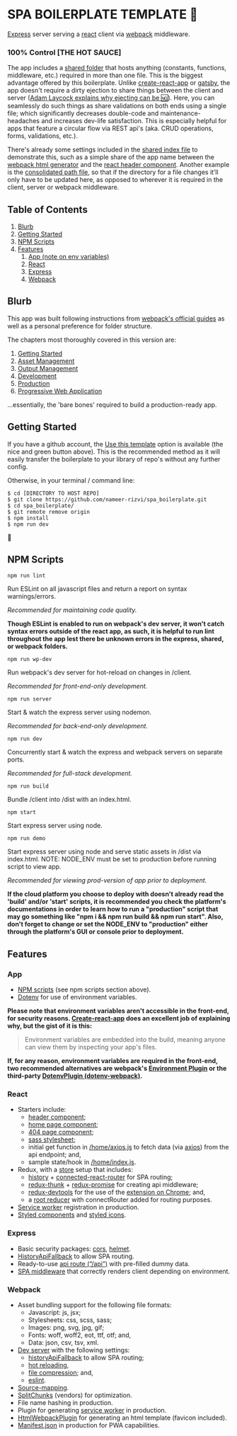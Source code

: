 # SPA BOILERPLATE TEMPLATE 👶

[Express](https://expressjs.com/) server serving a [react](https://reactjs.org/) client via [webpack](https://webpack.js.org/) middleware.

### 100% Control [THE HOT SAUCE]

The app includes a [shared folder](https://github.com/nameer-rizvi/spa_boilerplate/tree/develop/src/shared) that hosts anything (constants, functions, middleware, etc.) required in more than one file. This is the biggest advantage offered by this boilerplate. Unlike [create-react-app](https://github.com/facebook/create-react-app) or [gatsby](https://www.gatsbyjs.org/), the app doesn't require a dirty ejection to share things between the client and server ([Adam Laycock explains why ejecting can be 🆖](https://medium.com/curated-by-versett/dont-eject-your-create-react-app-b123c5247741)). Here, you can seamlessly do such things as share validations on both ends using a single file; which significantly decreases double-code and maintenance-headaches and increases dev-life satisfaction. This is especially helpful for apps that feature a circular flow via REST api's (aka. CRUD operations, forms, validations, etc.).

There's already some settings included in the [shared index file](https://github.com/nameer-rizvi/spa_boilerplate/blob/develop/src/shared/index.js) to demonstrate this, such as a simple share of the app name between the [webpack html generator](https://github.com/nameer-rizvi/spa_boilerplate/blob/develop/src/webpack/common/html/index.js) and the [react header component](https://github.com/nameer-rizvi/spa_boilerplate/blob/develop/src/react/app/header.js). Another example is the [consolidated path file](https://github.com/nameer-rizvi/spa_boilerplate/blob/develop/src/shared/path.js), so that if the directory for a file changes it’ll only have to be updated here, as opposed to wherever it is required in the client, server or webpack middleware.

## Table of Contents

1. [Blurb](#blurb)
2. [Getting Started](#getting%20started)
3. [NPM Scripts](#npm%20scripts)
4. [Features](#features)
   1. [App (note on env variables)](#app)
   2. [React](#react)
   3. [Express](#Express)
   4. [Webpack](#Webpack)

## Blurb

This app was built following instructions from [webpack's official guides](https://webpack.js.org/guides/) as well as a personal preference for folder structure.

The chapters most thoroughly covered in this version are:

1. [Getting Started](https://webpack.js.org/guides/getting-started/)
2. [Asset Management](https://webpack.js.org/guides/asset-management/)
3. [Output Management](https://webpack.js.org/guides/output-management/)
4. [Development](https://webpack.js.org/guides/development/)
5. [Production](https://webpack.js.org/guides/production/)
6. [Progressive Web Application](https://webpack.js.org/guides/progressive-web-application/)

...essentially, the 'bare bones' required to build a production-ready app.

## Getting Started

If you have a github account, the [Use this template](https://help.github.com/en/github/creating-cloning-and-archiving-repositories/creating-a-repository-from-a-template) option is available (the nice and green button above). This is the recommended method as it will easily transfer the boilerplate to your library of repo's without any further config.

Otherwise, in your terminal / command line:

```
$ cd [DIRECTORY TO HOST REPO]
$ git clone https://github.com/nameer-rizvi/spa_boilerplate.git
$ cd spa_boilerplate/
$ git remote remove origin
$ npm install
$ npm run dev
```

🎉

## NPM Scripts

`npm run lint`

Run ESLint on all javascript files and return a report on syntax warnings/errors.

_Recommended for maintaining code quality._

**Though ESLint is enabled to run on webpack's dev server, it won't catch syntax errors outside of the react app, as such, it is helpful to run lint throughout the app lest there be unknown errors in the express, shared, or webpack folders.**

`npm run wp-dev`

Run webpack's dev server for hot-reload on changes in /client.

_Recommended for front-end-only development._

`npm run server`

Start & watch the express server using nodemon.

_Recommended for back-end-only development._

`npm run dev`

Concurrently start & watch the express and webpack servers on separate ports.

_Recommended for full-stack development._

`npm run build`

Bundle /client into /dist with an index.html.

`npm start`

Start express server using node.

`npm run demo`

Start express server using node and serve static assets in /dist via index.html. NOTE: NODE_ENV must be set to production before running script to view app.

_Recommended for viewing prod-version of app prior to deployment._

**If the cloud platform you choose to deploy with doesn't already read the 'build' and/or 'start' scripts, it is recommended you check the platform's documentations in order to learn how to run a "production" script that may go something like "npm i && npm run build && npm run start". Also, don't forget to change or set the NODE_ENV to "production" either through the platform's GUI or console prior to deployment.**

## Features

### App

- [NPM scripts](https://docs.npmjs.com/misc/scripts) (see npm scripts section above).
- [Dotenv](https://www.npmjs.com/package/dotenv) for use of environment variables.

**Please note that environment variables aren't accessible in the front-end, for security reasons. [Create-react-app](https://create-react-app.dev/docs/adding-custom-environment-variables/) does an excellent job of explaining why, but the gist of it is this:**

> Environment variables are embedded into the build, meaning anyone can view them by inspecting your app's files.

**If, for any reason, environment variables are required in the front-end, two recommended alternatives are webpack's [Environment Plugin](https://webpack.js.org/plugins/environment-plugin/) or the third-party [DotenvPlugin (dotenv-webpack)](https://github.com/mrsteele/dotenv-webpack).**

### React

- Starters include:
  - [header component](https://github.com/nameer-rizvi/spa_boilerplate/blob/develop/src/react/app/header.js);
  - [home page component](https://github.com/nameer-rizvi/spa_boilerplate/blob/develop/src/react/app/main/home/index.js);
  - [404 page component](https://github.com/nameer-rizvi/spa_boilerplate/blob/develop/src/react/app/main/404.js);
  - [sass stylesheet](https://github.com/nameer-rizvi/spa_boilerplate/blob/develop/src/react/app/style.scss);
  - initial get function in [/home/axios.js](https://github.com/nameer-rizvi/spa_boilerplate/blob/develop/src/react/app/main/home/axios.js) to fetch data (via [axios](https://www.npmjs.com/package/axios)) from the api endpoint; and,
  - sample state/hook in [/home/index.js](https://github.com/nameer-rizvi/spa_boilerplate/blob/develop/src/react/app/main/home/index.js).
- Redux, with a [store](https://github.com/nameer-rizvi/spa_boilerplate/blob/develop/src/react/redux/store.js) setup that includes:
  - [history](https://www.npmjs.com/package/history) + [connected-react-router](https://github.com/supasate/connected-react-router) for SPA routing;
  - [redux-thunk](https://www.npmjs.com/package/redux-thunk) + [redux-promise](https://www.npmjs.com/package/redux-promise-middleware) for creating api middleware;
  - [redux-devtools](https://github.com/zalmoxisus/redux-devtools-extension) for the use of the [extension on Chrome](https://chrome.google.com/webstore/detail/redux-devtools/lmhkpmbekcpmknklioeibfkpmmfibljd?hl=en); and,
  - a [root reducer](https://github.com/nameer-rizvi/spa_boilerplate/blob/develop/src/react/redux/reducer.js) with connectRouter added for routing purposes.
- [Service worker](https://github.com/nameer-rizvi/spa_boilerplate/blob/develop/src/react/serviceWorker.js) registration in production.
- [Styled components](https://www.styled-components.com/) and [styled icons](https://styled-icons.js.org/).

### Express

- Basic security packages: [cors](https://www.npmjs.com/package/cors), [helmet](https://www.npmjs.com/package/helmet).
- [HistoryApiFallback](https://www.npmjs.com/package/connect-history-api-fallback) to allow SPA routing.
- Ready-to-use [api route (“/api”)](https://github.com/nameer-rizvi/spa_boilerplate/blob/develop/src/express/api.js) with pre-filled dummy data.
- [SPA middleware](https://github.com/nameer-rizvi/spa_boilerplate/blob/develop/src/express/spa/index.js) that correctly renders client depending on environment.

### Webpack

- Asset bundling support for the following file formats:
  - Javascript: js, jsx;
  - Stylesheets: css, scss, sass;
  - Images: png, svg, jpg, gif;
  - Fonts: woff, woff2, eot, ttf, otf; and,
  - Data: json, csv, tsv, xml.
- [Dev server](https://github.com/nameer-rizvi/spa_boilerplate/blob/develop/src/webpack/dev.js) with the following settings:
  - [historyApiFallback](https://webpack.js.org/configuration/dev-server/#devserverhistoryapifallback) to allow SPA routing;
  - [hot reloading](https://webpack.js.org/configuration/dev-server/#devserverhot),
  - [file compression](https://webpack.js.org/configuration/dev-server/#devservercompress); and,
  - [eslint](https://eslint.org/).
- [Source-mapping](https://webpack.js.org/configuration/devtool/).
- [SplitChunks](https://webpack.js.org/plugins/split-chunks-plugin/) (vendors) for optimization.
- File name hashing in production.
- Plugin for generating [service worker](https://webpack.js.org/guides/progressive-web-application/) in production.
- [HtmlWebpackPlugin](https://webpack.js.org/plugins/html-webpack-plugin/) for generating an html template (favicon included).
- [Manifest.json](https://developers.google.com/web/fundamentals/web-app-manifest) in production for PWA capabilities.

